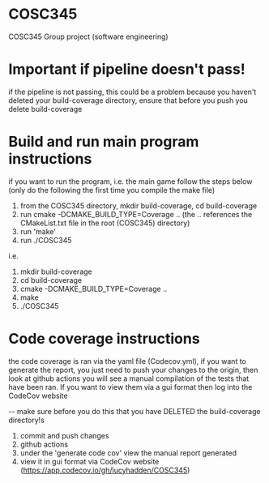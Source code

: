 # COSC345
COSC345 Group project (software engineering)

# Important if pipeline doesn't pass!
if the pipeline is not passing, this could be a problem because you haven't deleted your build-coverage directory, ensure that before you push you delete build-coverage

# Build and run main program instructions 
if you want to run the program, i.e. the main game follow the steps below (only do the following the first time you compile the make file)

1. from the COSC345 directory, mkdir build-coverage,  cd build-coverage
2. run cmake -DCMAKE_BUILD_TYPE=Coverage .. (the .. references the CMakeList.txt file in the root (COSC345) directory)
3. run 'make'
4. run ./COSC345


i.e. 
1. mkdir build-coverage
2. cd build-coverage
3. cmake -DCMAKE_BUILD_TYPE=Coverage ..
4. make
5. ./COSC345

# Code coverage instructions

the code coverage is ran via the yaml file (Codecov.yml), if you want to generate the report, you just need to push your changes to the origin, then look at github actions
you will see a manual compilation of the tests that have been ran. If you want to view them via a gui format then log into the CodeCov website

-- make sure before you do this that you have DELETED the build-coverage directory!s
1. commit and push changes
2. github actions
3. under the 'generate code cov' view the manual report generated
4. view it in gui format via CodeCov website (https://app.codecov.io/gh/lucyhadden/COSC345)

